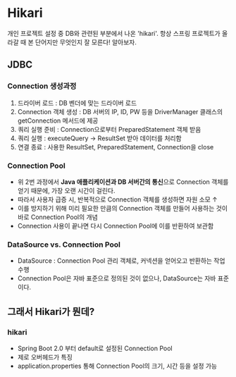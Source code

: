 # Hikari
개인 프로젝트 설정 중 DB와 관련된 부분에서 나온 'hikari'. 항상 스프링 프로젝트가 올라갈 때 본 단어지만 무엇인지 잘 모른다! 알아보자.

## JDBC
### Connection 생성과정
 1. 드라이버 로드 : DB 벤더에 맞는 드라이버 로드
 2. Connection 객체 생성 : DB 서버의 IP, ID, PW 등을 DriverManager 클래스의 getConnection 메서드에 제공
 3. 쿼리 실행 준비 : Connection으로부터 PreparedStatement 객체 받음
 4. 쿼리 실행 : executeQuery -> ResultSet 받아 데이터를 처리함
 5. 연결 종료 : 사용한 ResultSet, PreparedStatement, Connection을 close

### Connection Pool
 - 위 2번 과정에서 **Java 애플리케이션과 DB 서버간의 통신**으로 Connection 객체를 얻기 때문에, 가장 오랜 시간이 걸린다. 
 - 따라서 사용자 급증 시, 반복적으로 Connection 객체를 생성하면 자원 소모 ↑
 - 이를 방지하기 위해 미리 필요한 만큼의 Connection 객체를 만들어 사용하는 것이 바로 Connection Pool의 개념
 - Connection 사용이 끝나면 다시 Connection Pool에 이를 반환하여 보관함

### DataSource vs. Connection Pool
 - DataSource : Connection Pool 관리 객체로, 커넥션을 얻어오고 반환하는 작업 수행
 - Connection Pool은 자바 표준으로 정의된 것이 없으나, DataSource는 자바 표준이다.

## 그래서 Hikari가 뭔데?
### hikari
 - Spring Boot 2.0 부터 default로 설정된 Connection Pool
 - 제로 오버헤드가 특징
 - application.properties 통해 Connection Pool의 크기, 시간 등을 설정 가능
